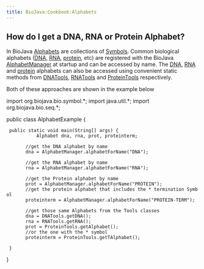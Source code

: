 ```yaml
---
title: BioJava:Cookbook:Alphabets
---
```


How do I get a DNA, RNA or Protein Alphabet?
--------------------------------------------

In BioJava
[Alphabets](http://www.biojava.org/docs/api14/org/biojava/bio/symbol/Alphabet.html)
are collections of
[Symbols](http://www.biojava.org/docs/api14/org/biojava/bio/symbol/Symbol.html).
Common biological alphabets ([DNA](wp:DNA "wikilink"),
[RNA](wp:RNA "wikilink"), [protein](wp:protein "wikilink"), etc) are
registered with the BioJava
[AlphabetManager](http://www.biojava.org/docs/api14/org/biojava/bio/symbol/AlphabetManager.html)
at startup and can be accessed by name. The [DNA](wp:DNA "wikilink"),
[RNA](wp:RNA "wikilink") and [protein](wp:protein "wikilink") alphabets
can also be accessed using convenient static methods from
[DNATools](http://www.biojava.org/docs/api14/org/biojava/bio/seq/DNATools.html),
[RNATools](http://www.biojava.org/docs/api14/org/biojava/bio/seq/RNATools.html)
and
[ProteinTools](http://www.biojava.org/docs/api14/org/biojava/bio/seq/ProteinTools.html)
respectively.

Both of these approaches are shown in the example below

<java> import org.biojava.bio.symbol.\*; import java.util.\*; import
org.biojava.bio.seq.\*;

public class AlphabetExample {

` public static void main(String[] args) {`  
`           Alphabet dna, rna, prot, proteinterm;`  
`    `  
`       //get the DNA alphabet by name`  
`       dna = AlphabetManager.alphabetForName("DNA");`  
`    `  
`       //get the RNA alphabet by name`  
`       rna = AlphabetManager.alphabetForName("RNA");`  
`    `  
`       //get the Protein alphabet by name`  
`       prot = AlphabetManager.alphabetForName("PROTEIN");`  
`       //get the protein alphabet that includes the * termination Symbol`  
`       proteinterm = AlphabetManager.alphabetForName("PROTEIN-TERM");`  
`    `  
`       //get those same Alphabets from the Tools classes`  
`       dna = DNATools.getDNA();`  
`       rna = RNATools.getRNA();`  
`       prot = ProteinTools.getAlphabet();`  
`       //or the one with the * symbol`  
`       proteinterm = ProteinTools.getTAlphabet();`

` }`

} </java>
